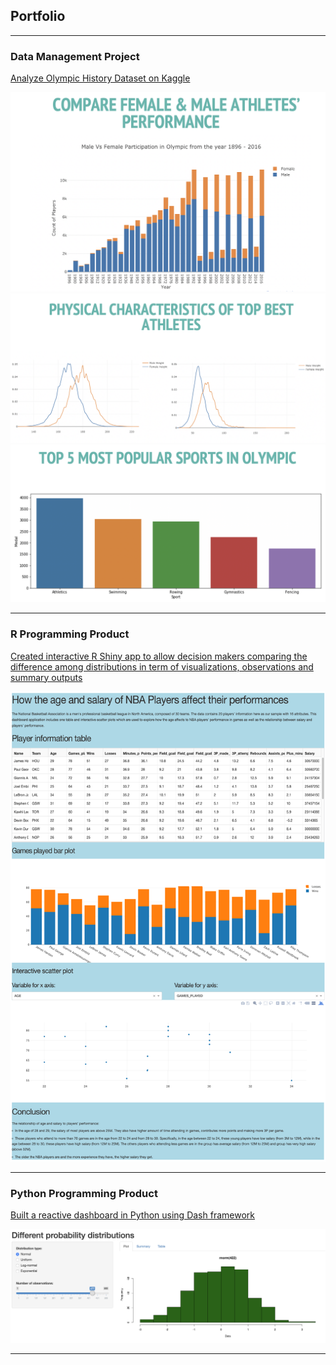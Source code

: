 ## Portfolio

---

### Data Management Project

[Analyze Olympic History Dataset on Kaggle](/pdf/Visualization%20Report.pdf)

<img src="images/Screen%20Shot%202020-03-24%20at%2010.36.33%20PM.png"/>
<img src="images/Screen%20Shot%202020-03-24%20at%2010.36.57%20PM.png"/>
<img src="images/DM2.png"/>

---

### R Programming Product

[Created interactive R Shiny app to allow decision makers comparing the difference among distributions in term of visualizations, observations and summary outputs](/sample_page)

<img src="images/Group_project.png"/>

---

### Python Programming Product

[Built a reactive dashboard in Python using Dash framework](https://laurale.shinyapps.io/G28765955/)

<img src="images/Screen%20Shot%202020-03-24%20at%209.33.30%20PM.png"/>

---
